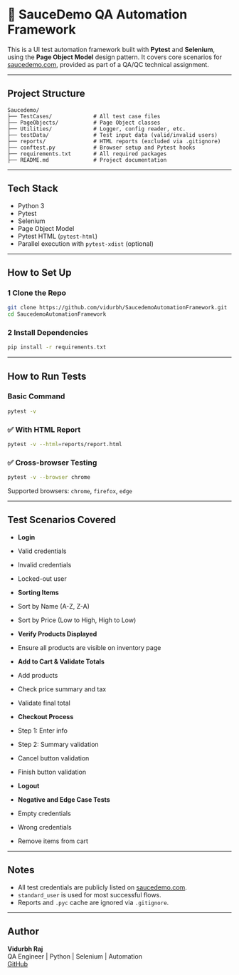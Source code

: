 # 🧪 SauceDemo QA Automation Framework

This is a UI test automation framework built with **Pytest** and **Selenium**, using the **Page Object Model** design pattern. It covers core scenarios for [saucedemo.com](https://www.saucedemo.com), provided as part of a QA/QC technical assignment.

---

##  Project Structure

```
Saucedemo/
├── TestCases/             # All test case files
├── PageObjects/           # Page Object classes
├── Utilities/             # Logger, config reader, etc.
├── testData/              # Test input data (valid/invalid users)
├── reports/               # HTML reports (excluded via .gitignore)
├── conftest.py            # Browser setup and Pytest hooks
├── requirements.txt       # All required packages
├── README.md              # Project documentation
```

---

##  Tech Stack

- Python 3
- Pytest
- Selenium
- Page Object Model
- Pytest HTML (`pytest-html`)
- Parallel execution with `pytest-xdist` (optional)

---

##  How to Set Up

### 1️ Clone the Repo

```bash
git clone https://github.com/vidurbh/SaucedemoAutomationFramework.git
cd SaucedemoAutomationFramework
```

### 2️ Install Dependencies

```bash
pip install -r requirements.txt
```

---

##  How to Run Tests

###  Basic Command

```bash
pytest -v
```

### ✅ With HTML Report

```bash
pytest -v --html=reports/report.html
```

### ✅ Cross-browser Testing

```bash
pytest -v --browser chrome
```

Supported browsers: `chrome`, `firefox`, `edge`

---

##  Test Scenarios Covered

-  **Login**
  - Valid credentials
  - Invalid credentials
  - Locked-out user

-  **Sorting Items**
  - Sort by Name (A-Z, Z-A)
  - Sort by Price (Low to High, High to Low)

-  **Verify Products Displayed**
  - Ensure all products are visible on inventory page

-  **Add to Cart & Validate Totals**
  - Add products
  - Check price summary and tax
  - Validate final total

-  **Checkout Process**
  - Step 1: Enter info
  - Step 2: Summary validation
  - Cancel button validation
  - Finish button validation

-  **Logout**

-  **Negative and Edge Case Tests**
  - Empty credentials
  - Wrong credentials
  - Remove items from cart

---

##  Notes

- All test credentials are publicly listed on [saucedemo.com](https://www.saucedemo.com).
- `standard_user` is used for most successful flows.
- Reports and `.pyc` cache are ignored via `.gitignore`.

---

##  Author

**Vidurbh Raj**  
QA Engineer | Python | Selenium | Automation  
[GitHub](https://github.com/vidurbh)  
